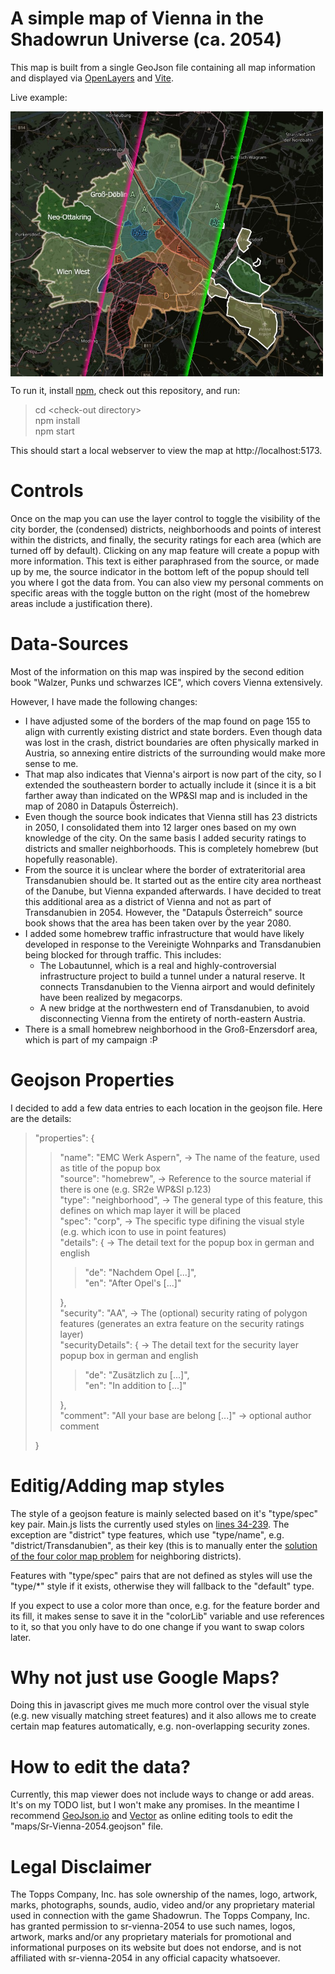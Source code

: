 # A simple map of Vienna in the Shadowrun Universe (ca. 2054)

This map is built from a single GeoJson file containing all map information and displayed via [OpenLayers](https://openlayers.org/) and [Vite](https://vitejs.dev/).

Live example:

[<img src="https://raw.githubusercontent.com/jonovotny/sr-vienna-2054/refs/heads/main/images/vienna2050-promo.jpg" width="500px" align="center">](https://jonovotny.github.io/sr-vienna-2054/)

To run it, install [npm](https://docs.npmjs.com/downloading-and-installing-node-js-and-npm), check out this repository, and run:

> cd &lt;check-out directory&gt;\
> npm install\
> npm start

This should start a local webserver to view the map at http://localhost:5173.

# Controls

Once on the map you can use the layer control to toggle the visibility of the city border, the (condensed) districts, neighborhoods and points of interest within the districts, and finally, the security ratings for each area (which are turned off by default). Clicking on any map feature will create a popup with more information. This text is either paraphrased from the source, or made up by me, the source indicator in the bottom left of the popup should tell you where I got the data from. You can also view my personal comments on specific areas with the toggle button on the right (most of the homebrew areas include a justification there).

# Data-Sources

Most of the information on this map was inspired by the second edition book "Walzer, Punks und schwarzes ICE", which covers Vienna extensively.

However, I have made the following changes:

* I have adjusted some of the borders of the map found on page 155 to align with currently existing district and state borders. Even though data was lost in the crash, district boundaries are often physically marked in Austria, so annexing entire districts of the surrounding would make more sense to me.
* That map also indicates that Vienna's airport is now part of the city, so I extended the southeastern border to actually include it (since it is a bit farther away than indicated on the WP&SI map and is included in the map of 2080 in Datapuls Österreich).
* Even though the source book indicates that Vienna still has 23 districts in 2050, I consolidated them into 12 larger ones based on my own knowledge of the city. On the same basis I added security ratings to districts and smaller neighborhoods. This is completely homebrew (but hopefully reasonable).
* From the source it is unclear where the border of extrateritorial area Transdanubien should be. It started out as the entire city area northeast of the Danube, but Vienna expanded afterwards. I have decided to treat this additional area as a district of Vienna and not as part of Transdanubien in 2054. However, the "Datapuls Österreich" source book shows that the area has been taken over by the year 2080.
* I added some homebrew traffic infrastructure that would have likely developed in response to the Vereinigte Wohnparks and Transdanubien being blocked for through traffic. This includes: 
  * The Lobautunnel, which is a real and highly-controversial infrastructure project to build a tunnel under a natural reserve. It connects Transdanubien to the Vienna airport and would definitely have been realized by megacorps.
  * A new bridge at the northwestern end of Transdanubien, to avoid disconnecting Vienna from the entirety of north-eastern Austria.
* There is a small homebrew neighborhood in the Groß-Enzersdorf area, which is part of my campaign :P

# Geojson Properties
I decided to add a few data entries to each location in the geojson file. Here are the details:

> "properties": {
> > "name": "EMC Werk Aspern", -> The name of the feature, used as title of the popup box\
> > "source": "homebrew", -> Reference to the source material if there is one (e.g. SR2e WP&SI p.123)\
> > "type": "neighborhood", -> The general type of this feature, this defines on which map layer it will be placed\
> > "spec": "corp", -> The specific type difining the visual style (e.g. which icon to use in point features)\
> > "details": { -> The detail text for the popup box in german and english
> > > "de": "Nachdem Opel [...]",\
> > > "en": "After Opel's [...]"
> > 
> > },\
> > "security": "AA", -> The (optional) security rating of polygon features (generates an extra feature on the security ratings layer)\
> > "securityDetails": { -> The detail text for the security layer popup box in german and english
> > > "de": "Zusätzlich zu [...]",\
> > > "en": "In addition to [...]"
> > 
> > },\
> > "comment": "All your base are belong [...]" -> optional author comment
>
> }

# Editig/Adding map styles

The style of a geojson feature is mainly selected based on it's "type/spec" key pair. Main.js lists the currently used styles on [lines 34-239](https://github.com/jonovotny/sr-vienna-2054/blob/d64a8070702c78c92a92e3d9465e33fff3f21629/main.js#L34-L239). The exception are "district" type features, which use "type/name", e.g. "district/Transdanubien",  as their key (this is to manually enter the [solution of the four color map problem](https://www.kleemans.ch/four-color-theorem-map-solver) for neighboring districts).

Features with "type/spec" pairs that are not defined as styles will use the "type/*" style if it exists, otherwise they will fallback to the "default" type.

If you expect to use a color more than once, e.g. for the feature border and its fill, it makes sense to save it in the "colorLib" variable and use references to it, so that you only have to do one change if you want to swap colors later.

# Why not just use Google Maps?

Doing this in javascript gives me much more control over the visual style (e.g. new visually matching street features) and it also allows me to create certain map features automatically, e.g. non-overlapping security zones.

# How to edit the data?

Currently, this map viewer does not include ways to change or add areas. It's on my TODO list, but I won't make any promises.
In the meantime I recommend [GeoJson.io](https://geojson.io) and [Vector](https://vector.rocks/) as online editing tools to edit the "maps/Sr-Vienna-2054.geojson" file.

# Legal Disclaimer
The Topps Company, Inc. has sole ownership of the names, logo, artwork, marks, photographs, sounds, audio, video and/or any proprietary material used in connection with the game Shadowrun. The Topps Company, Inc. has granted permission to sr-vienna-2054 to use such names, logos, artwork, marks and/or any proprietary materials for promotional and informational purposes on its website but does not endorse, and is not affiliated with sr-vienna-2054 in any official capacity whatsoever.
